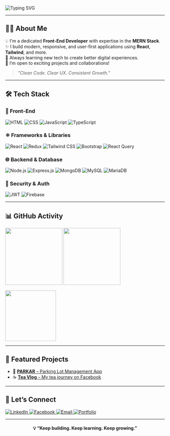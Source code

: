 <!-- Header Banner -->
<img src="https://readme-typing-svg.herokuapp.com?font=Fira+Code&size=28&duration=3000&pause=800&color=61DAFB&vCenter=true&width=1000&height=60&lines=Hi%2C+I'm+Jibananando!;Front-End+Developer+%7C+MERN+Stack+Lover;React+%2B+Tailwind+%2B+Node.js+%2B+MongoDB;Let's+Build+Something+Great!+🚀" alt="Typing SVG" />

---

<h2>👨‍💻 About Me</h2>

💡 I'm a dedicated **Front-End Developer** with expertise in the **MERN Stack**.  
✨ I build modern, responsive, and user-first applications using **React**, **Tailwind**, and more.  
🚀 Always learning new tech to create better digital experiences.  
🤝 I’m open to exciting projects and collaborations!

> _"Clean Code. Clear UX. Consistent Growth."_  

---

## 🛠 Tech Stack

<div >

### 🎨 Front-End
![HTML](https://img.shields.io/badge/-HTML5-E34F26?style=for-the-badge&logo=html5&logoColor=white)
![CSS](https://img.shields.io/badge/-CSS3-1572B6?style=for-the-badge&logo=css3)
![JavaScript](https://img.shields.io/badge/-JavaScript-F7DF1E?style=for-the-badge&logo=javascript&logoColor=black)
![TypeScript](https://img.shields.io/badge/-TypeScript-3178C6?style=for-the-badge&logo=typescript)

### ⚛️ Frameworks & Libraries
![React](https://img.shields.io/badge/-React-20232A?style=for-the-badge&logo=react&logoColor=61DAFB)
![Redux](https://img.shields.io/badge/-Redux-593D88?style=for-the-badge&logo=redux)
![Tailwind CSS](https://img.shields.io/badge/-TailwindCSS-38B2AC?style=for-the-badge&logo=tailwind-css)
![Bootstrap](https://img.shields.io/badge/-Bootstrap-7952B3?style=for-the-badge&logo=bootstrap)
![React Query](https://img.shields.io/badge/-React%20Query-FF4154?style=for-the-badge&logo=react-query)

### 🌐 Backend & Database
![Node.js](https://img.shields.io/badge/-Node.js-339933?style=for-the-badge&logo=node.js)
![Express.js](https://img.shields.io/badge/-Express-000000?style=for-the-badge&logo=express&logoColor=white)
![MongoDB](https://img.shields.io/badge/-MongoDB-47A248?style=for-the-badge&logo=mongodb)
![MySQL](https://img.shields.io/badge/-MySQL-00758F?style=for-the-badge&logo=mysql)
![MariaDB](https://img.shields.io/badge/-MariaDB-003545?style=for-the-badge&logo=mariadb)

### 🔐 Security & Auth
![JWT](https://img.shields.io/badge/-JWT-000000?style=for-the-badge&logo=jsonwebtokens)
![Firebase](https://img.shields.io/badge/-Firebase-FFCA28?style=for-the-badge&logo=firebase)

</div>

---

## 📊 GitHub Activity

<p >
  <img src="https://github-readme-stats.vercel.app/api?username=jibananando&theme=radical&show_icons=true" height="180"/>
  <img src="https://github-readme-streak-stats.herokuapp.com?user=jibananando&theme=radical" height="180"/>
</p>

<p >
  <img src="https://github-readme-stats.vercel.app/api/top-langs/?username=jibananando&layout=compact&theme=radical" height="160"/>
</p>

---

## 🚀 Featured Projects

- 🚗 [**PARKAR** – Parking Lot Management App](https://parkarbyjibananando.netlify.app/)
- ☕ [**Tea Vlog** – My tea journey on Facebook](https://www.facebook.com/JibananandoPramanik)

---

## 🤝 Let’s Connect

<p align="left">
  <a href="https://linkedin.com/in/jibananando" target="_blank">
    <img src="https://img.shields.io/badge/LinkedIn-blue?style=flat&logo=linkedin&logoColor=white" alt="LinkedIn">
  </a>
  <a href="https://www.facebook.com/JibananandoPramanik" target="_blank">
    <img src="https://img.shields.io/badge/Facebook-1877F2?style=flat&logo=facebook&logoColor=white" alt="Facebook">
  </a>
  <a href="mailto:jibananando@gmail.com">
    <img src="https://img.shields.io/badge/Email-D14836?style=flat&logo=gmail&logoColor=white" alt="Email">
  </a>
  <a href="https://jibananando.netlify.app/" target="_blank">
    <img src="https://img.shields.io/badge/Portfolio-000?style=flat&logo=web&logoColor=white" alt="Portfolio">
  </a>
</p>

---

<h4 align="center">💡 “Keep building. Keep learning. Keep growing.”</h4>
